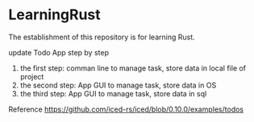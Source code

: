 # LearningRust
The establishment of this repository is for learning Rust.

update Todo App step by step

1. the first step: comman line to manage task, store data in local file of project
2. the second step: App GUI to manage task, store data in OS
3. the third step: App GUI to manage task, store data in sql

 Reference
 https://github.com/iced-rs/iced/blob/0.10.0/examples/todos
